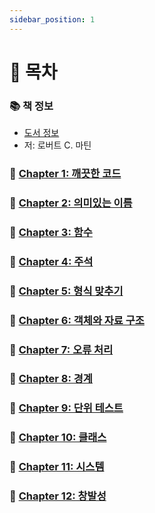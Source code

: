 ```yaml
---
sidebar_position: 1
---
```


# 🚀 목차

### 📚 책 정보
- [도서 정보](http://www.yes24.com/Product/Goods/11681152)
- 저: 로버트 C. 마틴

### 🤔 [Chapter 1: 깨끗한 코드](/docs/clean/clean-code/chapter-1)

### 🤔 [Chapter 2: 의미있는 이름](/docs/clean/clean-code/chapter-2)

### 🤔 [Chapter 3: 함수](/docs/clean/clean-code/chapter-3)

### 🤔 [Chapter 4: 주석](/docs/clean/clean-code/chapter-4)

### 🤔 [Chapter 5: 형식 맞추기](/docs/clean/clean-code/chapter-5)

### 🤔 [Chapter 6: 객체와 자료 구조](/docs/clean/clean-code/chapter-6)

### 🤔 [Chapter 7: 오류 처리](/docs/clean/clean-code/chapter-7)

### 🤔 [Chapter 8: 경계](/docs/clean/clean-code/chapter-8)

### 🤔 [Chapter 9: 단위 테스트](/docs/clean/clean-code/chapter-9)

### 🤔 [Chapter 10: 클래스](/docs/clean/clean-code/chapter-10)

### 🤔 [Chapter 11: 시스템](/docs/clean/clean-code/chapter-11)

### 🤔 [Chapter 12: 창발성](/docs/clean/clean-code/chapter-12)
